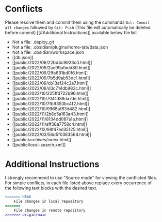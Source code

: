 # Conflicts
Please resolve them and commit them using the commands `Git: Commit all changes` followed by `Git: Push`
(This file will automatically be deleted before commit)
[[#Additional Instructions]] available below file list

- Not a file: .deploy_git
- Not a file: .obsidian/plugins/home-tab/data.json
- Not a file: .obsidian/workspace.json
- [[db.json]]
- [[public/2022/09/22bd4c9923c0.html]]
- [[public/2022/09/2ac99afbdd80.html]]
- [[public/2022/09/2ffa691bd0f6.html]]
- [[public/2022/09/7b5d9ab53dc1.html]]
- [[public/2022/09/cb13af24c3a7.html]]
- [[public/2022/09/d3c714db982c.html]]
- [[public/2022/10/225ffd722b96.html]]
- [[public/2022/10/7041d89da7de.html]]
- [[public/2022/10/7fb9350bc4f2.html]]
- [[public/2022/10/9968af83d482.html]]
- [[public/2022/11/2b8c5a163a43.html]]
- [[public/2022/11/8134dd087a1a.html]]
- [[public/2022/11/aff38a7758c4.html]]
- [[public/2022/12/98f47ed35125.html]]
- [[public/2023/03/56d5f0383564.html]]
- [[public/archives/index.html]]
- [[public/local-search.xml]]

# Additional Instructions
I strongly recommend to use "Source mode" for viewing the conflicted files. For simple conflicts, in each file listed above replace every occurrence of the following text blocks with the desired text.

```diff
<<<<<<< HEAD
    File changes in local repository
=======
    File changes in remote repository
>>>>>>> origin/main
```